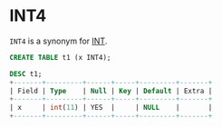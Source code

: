 # INT4

`INT4` is a synonym for [INT](/columns-storage-engines-and-plugins/data-types/data-types-numeric-data-types/int/).

```sql
CREATE TABLE t1 (x INT4);

DESC t1;
+-------+---------+------+-----+---------+-------+
| Field | Type    | Null | Key | Default | Extra |
+-------+---------+------+-----+---------+-------+
| x     | int(11) | YES  |     | NULL    |       |
+-------+---------+------+-----+---------+-------+
```